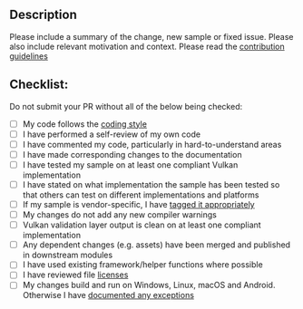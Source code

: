 ## Description

Please include a summary of the change, new sample or fixed issue. Please also include relevant motivation and context.
Please read the [contribution guidelines](https://github.com/KhronosGroup/Vulkan-Samples/tree/master/CONTRIBUTING.md)

## Checklist:

Do not submit your PR without all of the below being checked:

- [ ] My code follows the [coding style](https://github.com/KhronosGroup/Vulkan-Samples/tree/master/CONTRIBUTING.md#Code-Style)
- [ ] I have performed a self-review of my own code
- [ ] I have commented my code, particularly in hard-to-understand areas
- [ ] I have made corresponding changes to the documentation
- [ ] I have tested my sample on at least one compliant Vulkan implementation
- [ ] I have stated on what implementation the sample has been tested so that others can test on different implementations and platforms
- [ ] If my sample is vendor-specific, I have [tagged it appropriately](https://github.com/KhronosGroup/Vulkan-Samples/tree/master/CONTRIBUTING.md#General-Requirements)
- [ ] My changes do not add any new compiler warnings
- [ ] Vulkan validation layer output is clean on at least one compliant implementation
- [ ] Any dependent changes (e.g. assets) have been merged and published in downstream modules
- [ ] I have used existing framework/helper functions where possible
- [ ] I have reviewed file [licenses](https://github.com/KhronosGroup/Vulkan-Samples/tree/master/CONTRIBUTING.md#Copyright-Notice-and-License-Template)
- [ ] My changes build and run on Windows, Linux, macOS and Android. Otherwise I have [documented any exceptions](https://github.com/KhronosGroup/Vulkan-Samples/tree/master/CONTRIBUTING.md#General-Requirements)
